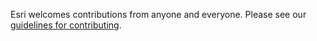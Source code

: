 Esri welcomes contributions from anyone and everyone. Please see our [guidelines for contributing](https://github.com/esri/contributing).

